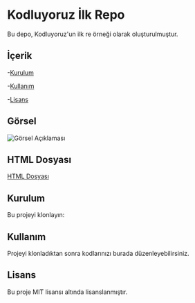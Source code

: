 # Kodluyoruz İlk Repo

Bu depo, Kodluyoruz'un ilk re örneği olarak oluşturulmuştur.

## İçerik

-[Kurulum](#kurulum)

-[Kullanım](#kullanım)

-[Lisans](#lisans)

## Görsel

![Görsel Açıklaması](C:\Users\Hp\Desktop\2_TZeK0kyHTRHVv3gUi8BtQg.png)



## HTML Dosyası

[HTML Dosyası](./index.html)



## Kurulum

Bu projeyi klonlayın:

## Kullanım

Projeyi klonladıktan sonra kodlarınızı burada düzenleyebilirsiniz.

## Lisans

Bu proje MIT lisansı altında lisanslanmıştır.

